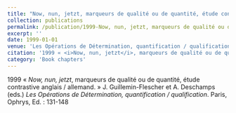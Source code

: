 ```yaml
---
title: "Now, nun, jetzt, marqueurs de qualité ou de quantité, étude contrastive anglais allemand"
collection: publications
permalink: /publication/1999-Now, nun, jetzt, marqueurs de qualité ou de quantité, étude contrastive anglais allemand
excerpt: ''
date: 1999-01-01
venue: 'Les Opérations de Détermination, quantification / qualification'
citation: '1999 « <i>Now, nun, jetzt</i>, marqueurs de qualité ou de quantité, étude contrastive anglais / allemand. » J. Guillemin-Flescher et A. Deschamps (eds.) <i>Les Opérations de Détermination, quantification / qualification</i>. Paris, Ophrys, Ed. : 131-148'
category: 'Book chapters'
---
```

1999 « <i>Now, nun, jetzt</i>, marqueurs de qualité ou de quantité, étude contrastive anglais / allemand. » J. Guillemin-Flescher et A. Deschamps (eds.) <i>Les Opérations de Détermination, quantification / qualification</i>. Paris, Ophrys, Ed. : 131-148
